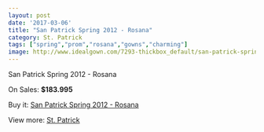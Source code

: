 ```yaml
---
layout: post
date: '2017-03-06'
title: "San Patrick Spring 2012 - Rosana"
category: St. Patrick
tags: ["spring","prom","rosana","gowns","charming"]
image: http://www.idealgown.com/7293-thickbox_default/san-patrick-spring-2012-rosana.jpg
---
```

San Patrick Spring 2012 - Rosana

On Sales: **$183.995**
<a href="https://www.idealgown.com/en/st-patrick/3084-san-patrick-spring-2012-rosana.html"><amp-img layout="responsive" width="600" height="600" src="//www.idealgown.com/7293-thickbox_default/san-patrick-spring-2012-rosana.jpg" alt="San Patrick Spring 2012 - Rosana 0" /></a>
<a href="https://www.idealgown.com/en/st-patrick/3084-san-patrick-spring-2012-rosana.html"><amp-img layout="responsive" width="600" height="600" src="//www.idealgown.com/7295-thickbox_default/san-patrick-spring-2012-rosana.jpg" alt="San Patrick Spring 2012 - Rosana 1" /></a>
<a href="https://www.idealgown.com/en/st-patrick/3084-san-patrick-spring-2012-rosana.html"><amp-img layout="responsive" width="600" height="600" src="//www.idealgown.com/7294-thickbox_default/san-patrick-spring-2012-rosana.jpg" alt="San Patrick Spring 2012 - Rosana 2" /></a>

Buy it: [San Patrick Spring 2012 - Rosana](https://www.idealgown.com/en/st-patrick/3084-san-patrick-spring-2012-rosana.html "San Patrick Spring 2012 - Rosana")

View more: [St. Patrick](https://www.idealgown.com/en/36-st-patrick "St. Patrick")